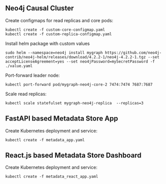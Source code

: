 ## Neo4j Causal Cluster
Create configmaps for read replicas and core pods:
```
kubectl create -f custom-core-configmap.yaml
kubectl create -f custom-replica-configmap.yaml
```
Install helm package with custom values
```
sudo helm --namespace=neo4j install mygraph https://github.com/neo4j-contrib/neo4j-helm/releases/download/4.2.2-1/neo4j-4.2.2-1.tgz --set acceptLicenseAgreement=yes --set neo4jPassword=mySecretPassword -f ./value.yaml
```
Port-forward leader node:
```
kubectl port-forward pod/mygraph-neo4j-core-2 7474:7474 7687:7687
```
Scale read replicas:
```
kubectl scale statefulset mygraph-neo4j-replica  --replicas=3
```

## FastAPI based Metadata Store App
Create Kubernetes deployment and service:
```
kubectl create -f metadata_app.yaml
```

## React.js based Metadata Store Dashboard
Create Kubernetes deployment and service:
```
kubectl create -f metadata_react_app.yaml
```
